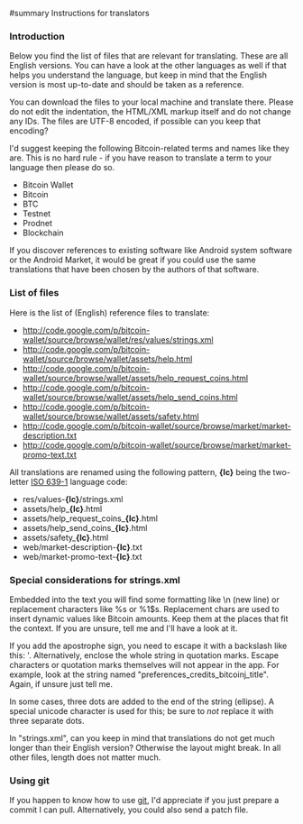 #summary Instructions for translators

### Introduction

Below you find the list of files that are relevant for translating. These are all English versions. You can have a look at the other languages as well if that helps you understand the language, but keep in mind that the English version is most up-to-date and should be taken as a reference.

You can download the files to your local machine and translate there. Please do not edit the indentation, the HTML/XML markup itself and do not change any IDs. The files are UTF-8 encoded, if possible can you keep that encoding?

I'd suggest keeping the following Bitcoin-related terms and names like they are. This is no hard rule - if you have reason to translate a term to your language then please do so.

  * Bitcoin Wallet
  * Bitcoin
  * BTC
  * Testnet
  * Prodnet
  * Blockchain

If you discover references to existing software like Android system software or the Android Market, it would be great if you could use the same translations that have been chosen by the authors of that software.


### List of files

Here is the list of (English) reference files to translate:

  * http://code.google.com/p/bitcoin-wallet/source/browse/wallet/res/values/strings.xml
  * http://code.google.com/p/bitcoin-wallet/source/browse/wallet/assets/help.html
  * http://code.google.com/p/bitcoin-wallet/source/browse/wallet/assets/help_request_coins.html
  * http://code.google.com/p/bitcoin-wallet/source/browse/wallet/assets/help_send_coins.html
  * http://code.google.com/p/bitcoin-wallet/source/browse/wallet/assets/safety.html
  * http://code.google.com/p/bitcoin-wallet/source/browse/market/market-description.txt
  * http://code.google.com/p/bitcoin-wallet/source/browse/market/market-promo-text.txt

All translations are renamed using the following pattern, **{lc}** being the two-letter [ISO 639-1](http://en.wikipedia.org/wiki/List_of_ISO_639-1_codes) language code:

  * res/values-**{lc}**/strings.xml
  * assets/help_**{lc}**.html
  * assets/help_request_coins_**{lc}**.html
  * assets/help_send_coins_**{lc}**.html
  * assets/safety_**{lc}**.html
  * web/market-description-**{lc}**.txt
  * web/market-promo-text-**{lc}**.txt


### Special considerations for strings.xml

Embedded into the text you will find some formatting like \n (new line) or replacement characters like %s or %1$s. Replacement chars are used to insert dynamic values like Bitcoin amounts. Keep them at the places that fit the context. If you are unsure, tell me and I'll have a look at it.

If you add the apostrophe sign, you need to escape it with a backslash like this: \'. Alternatively, enclose the whole string in quotation marks. Escape characters or quotation marks themselves will not appear in the app. For example, look at the string named "preferences_credits_bitcoinj_title". Again, if unsure just tell me.

In some cases, three dots are added to the end of the string (ellipse). A special unicode character is used for this; be sure to _not_ replace it with three separate dots.

In "strings.xml", can you keep in mind that translations do not get much longer than their English version? Otherwise the layout might break. In all other files, length does not matter much.


### Using git

If you happen to know how to use [git](http://git-scm.com/), I'd appreciate if you just prepare a commit I can pull. Alternatively, you could also send a patch file.